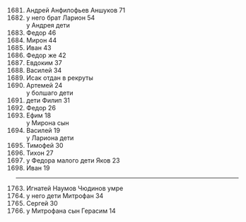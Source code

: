 1681. Андрей Анфилофьев Аншуков 71
1682. у него брат Ларион 54  
      у Андрея дети
1683. Федор 46
1684. Мирон 44
1685. Иван 43
1686. Федор же 42
1687. Евдоким 37
1688. Василей 34
1689. Исак отдан в рекруты
1690. Артемей 24  
      у болшаго дети
1691. дети Филип 31
1692. Федор 26
1693. Ефим 18  
      у Мирона сын   
1694. Василей 19  
      у Лариона дети
1695. Тимофей 30
1696. Тихон 27
1697. у Федора малого
      дети Яков 23
1698. Иван 19
--------------
1763. Игнатей Наумов Чюдинов умре
1764. у него дети Митрофан 34
1765. Сергей 30
1766. у Митрофана сын Герасим 14